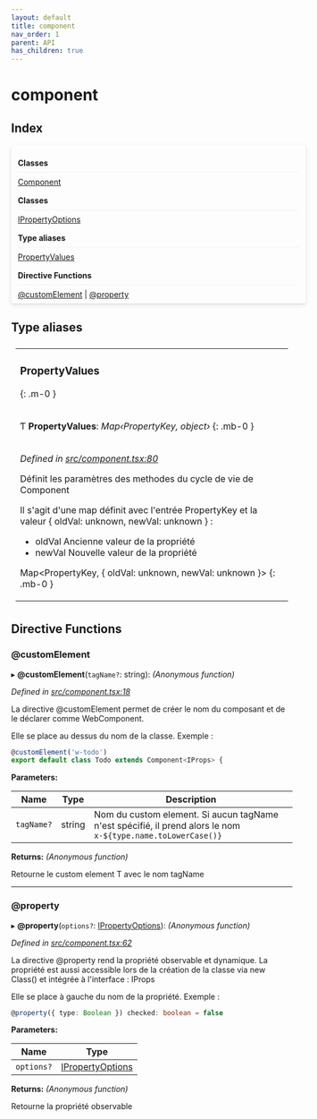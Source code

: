 ```yaml
---
layout: default
title: component
nav_order: 1
parent: API
has_children: true
---
```


# component

## Index


<div style="width: 100%;max-width: 100%;margin-bottom: 1.5rem;border-radius: 4px;box-shadow: 0 1px 2px rgba(0,0,0,0.12), 0 3px 10px rgba(0,0,0,0.08);padding: .5rem .75rem;">
<div style="font-weight:bold;padding: 1rem 0 .5rem;border-bottom: 1px solid rgba(238,235,238,0.5);">
Classes
</div>
<div style="margin-top: 0.5rem;">
<a href="../classes/_component_.component.html">Component</a>
</div>
<div style="font-weight:bold;padding: 1rem 0 .5rem;border-bottom: 1px solid rgba(238,235,238,0.5);">
Classes
</div>
<div style="margin-top: 0.5rem;">
<a href="../interfaces/_component_.ipropertyoptions.html">IPropertyOptions</a>
</div>
<div style="font-weight:bold;padding: 1rem 0 .5rem;border-bottom: 1px solid rgba(238,235,238,0.5);">
Type aliases
</div>
<div style="margin-top: 0.5rem;">
<a href="_component_.html#propertyvalues">PropertyValues</a>
</div>
<div style="font-weight:bold;padding: 1rem 0 .5rem;border-bottom: 1px solid rgba(238,235,238,0.5);">
Directive Functions
</div>
<div style="margin-top: 0.5rem;">
<a href="_component_.html#customelement">@customElement</a> | <a href="_component_.html#property">@property</a>
</div>
</div>

## Type aliases

<table style="padding: 0.5rem;">
<tr>
<td>

### PropertyValues
{: .m-0 }

</td>
</tr>
<tr>
<td>

Ƭ **PropertyValues**: *Map‹PropertyKey, object›*
{: .mb-0 }

</td>
</tr>
<tr>
<td>

*Defined in [src/component.tsx:80](https://github.com/NicolasBoyer/wapitis/blob/d619f93/src/component.tsx#L80)*

Définit les paramètres des methodes du cycle de vie de Component

<div>Il s'agit d'une map définit avec l'entrée PropertyKey et la valeur { oldVal: unknown, newVal: unknown } :

- oldVal Ancienne valeur de la propriété
- newVal Nouvelle valeur de la propriété

Map<PropertyKey, { oldVal: unknown, newVal: unknown }>
{: .mb-0 }

</div>
</td>
</tr>
</table>

<!-- ###  PropertyValues

Ƭ **PropertyValues**: *Map‹PropertyKey, object›*

*Defined in [src/component.tsx:80](https://github.com/NicolasBoyer/wapitis/blob/d619f93/src/component.tsx#L80)*

Définit les paramètres des methodes du cycle de vie de Component

Il s'agit d'une map définit avec l'entrée PropertyKey et la valeur { oldVal: unknown, newVal: unknown } :
- oldVal Ancienne valeur de la propriété
- newVal Nouvelle valeur de la propriété

Map<PropertyKey, { oldVal: unknown, newVal: unknown }> -->

## Directive Functions

###  @customElement

▸ **@customElement**(`tagName?`: string): *(Anonymous function)*

*Defined in [src/component.tsx:18](https://github.com/NicolasBoyer/wapitis/blob/d619f93/src/component.tsx#L18)*

La directive @customElement permet de créer le nom du composant et de le déclarer comme WebComponent.

Elle se place au dessus du nom de la classe. Exemple :
```typescript
@customElement('w-todo')
export default class Todo extends Component<IProps> {
```

**Parameters:**

| Name       | Type   | Description                                                                                                      |
| ---------- | ------ | ---------------------------------------------------------------------------------------------------------------- |
| `tagName?` | string | Nom du custom element. Si aucun tagName n'est spécifié, il prend alors le nom ```x-${type.name.toLowerCase()}``` |

**Returns:** *(Anonymous function)*

Retourne le custom element T avec le nom tagName

___

###  @property

▸ **@property**(`options?`: [IPropertyOptions](../interfaces/_component_.ipropertyoptions.md)): *(Anonymous function)*

*Defined in [src/component.tsx:62](https://github.com/NicolasBoyer/wapitis/blob/d619f93/src/component.tsx#L62)*

La directive @property rend la propriété observable et dynamique. La propriété est aussi accessible lors de la création de la classe via new Class() et intégrée à l'interface : IProps

Elle se place à gauche du nom de la propriété. Exemple :
```typescript
@property({ type: Boolean }) checked: boolean = false
```

**Parameters:**

| Name       | Type                                                              |
| ---------- | ----------------------------------------------------------------- |
| `options?` | [IPropertyOptions](../interfaces/_component_.ipropertyoptions.md) |

**Returns:** *(Anonymous function)*

Retourne la propriété observable
